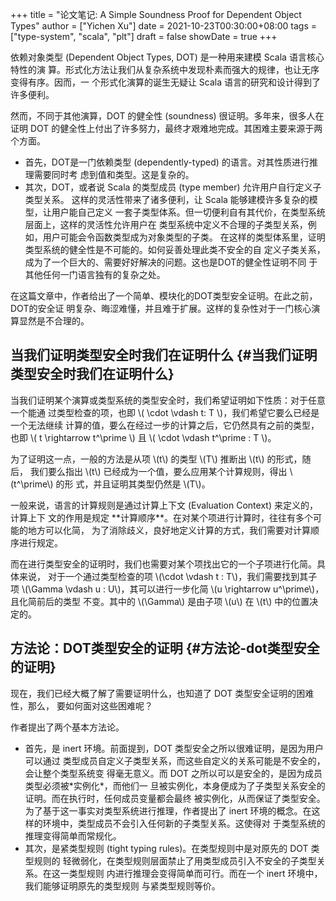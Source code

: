 +++
title = "论文笔记: A Simple Soundness Proof for Dependent Object Types"
author = ["Yichen Xu"]
date = 2021-10-23T00:30:00+08:00
tags = ["type-system", "scala", "plt"]
draft = false
showDate = true
+++

依赖对象类型 (Dependent Object Types, DOT) 是一种用来建模 Scala 语言核心特性的演
算。形式化方法让我们从复杂系统中发现朴素而强大的规律，也让无序变得有序。因而，一
个形式化演算的诞生无疑让 Scala 语言的研究和设计得到了许多便利。

然而，不同于其他演算，DOT 的健全性 (soundness) 很证明。多年来，很多人在证明 DOT
的健全性上付出了许多努力，最终才艰难地完成。其困难主要来源于两个方面。

-   首先，DOT是一门依赖类型 (dependently-typed) 的语言。对其性质进行推理需要同时考
    虑到值和类型。这是复杂的。
-   其次，DOT，或者说 Scala 的类型成员 (type member) 允许用户自行定义子类型关系。
    这样的灵活性带来了诸多便利，让 Scala 能够建模许多复杂的模型，让用户能自己定义
    一套子类型体系。但一切便利自有其代价，在类型系统层面上，这样的灵活性允许用户在
    类型系统中定义不合理的子类型关系，例如，用户可能会令函数类型成为对象类型的子类。
    在这样的类型体系里，证明类型系统的健全性是不可能的。如何妥善处理此类不安全的自
    定义子类关系，成为了一个巨大的、需要好好解决的问题。这也是DOT的健全性证明不同
    于其他任何一门语言独有的复杂之处。

在这篇文章中，作者给出了一个简单、模块化的DOT类型安全证明。在此之前，DOT的安全证
明复杂、晦涩难懂，并且难于扩展。这样的复杂性对于一门核心演算显然是不合理的。


## 当我们证明类型安全时我们在证明什么 {#当我们证明类型安全时我们在证明什么}

当我们证明某个演算或类型系统的类型安全时，我们希望证明如下性质：对于任意一个能通
过类型检查的项，也即 \\( \cdot \vdash t: T \\)，我们希望它要么已经是一个无法继续
计算的值，要么在经过一步的计算之后，它仍然具有之前的类型，也即 \\( t \rightarrow
t^\prime \\) 且 \\( \cdot \vdash t^\prime : T \\)。

为了证明这一点，一般的方法是从项 \\(t\\) 的类型 \\(T\\) 推断出 \\(t\\) 的形式，随后，
我们要么指出 \\(t\\) 已经成为一个值，要么应用某个计算规则，得出 \\(t^\prime\\) 的形
式，并且证明其类型仍然是 \\(T\\)。

一般来说，语言的计算规则是通过计算上下文 (Evaluation Context) 来定义的，计算上下
文的作用是规定 \*\*计算顺序\*\*。在对某个项进行计算时，往往有多个可能的地方可以化简，
为了消除歧义，良好地定义计算的方式，我们需要对计算顺序进行规定。

而在进行类型安全的证明时，我们也需要对某个项找出它的一个子项进行化简。具体来说，
对于一个通过类型检查的项 \\(\cdot \vdash t : T\\)，我们需要找到其子项 \\(\Gamma
\vdash u : U\\)，其可以进行一步化简 \\(u \rightarrow u^\prime\\)，且化简前后的类型
不变。其中的 \\(\Gamma\\) 是由子项 \\(u\\) 在 \\(t\\) 中的位置决定的。


## 方法论：DOT类型安全的证明 {#方法论-dot类型安全的证明}

现在，我们已经大概了解了需要证明什么，也知道了 DOT 类型安全证明的困难性，那么，
要如何面对这些困难呢？

作者提出了两个基本方法论。

-   首先，是 inert 环境。前面提到，DOT 类型安全之所以很难证明，是因为用户可以通过
    类型成员自定义子类型关系，而这些自定义的关系可能是不安全的，会让整个类型系统变
    得毫无意义。而 DOT 之所以可以是安全的，是因为成员类型必须被\*实例化\*，而他们一
    旦被实例化，本身便成为了子类型关系安全的证明。而在执行时，任何成员变量都会最终
    被实例化，从而保证了类型安全。为了基于这一事实对类型系统进行推理，作者提出了
    inert 环境的概念。在这样的环境中，类型成员不会引入任何新的子类型关系。这使得对
    于类型系统的推理变得简单而常规化。
-   其次，是紧类型规则 (tight typing rules)。在类型规则中是对原先的 DOT 类型规则的
    轻微弱化，在类型规则层面禁止了用类型成员引入不安全的子类型关系。在这一类型规则
    内进行推理会变得简单而可行。而在一个 inert 环境中，我们能够证明原先的类型规则
    与紧类型规则等价。
